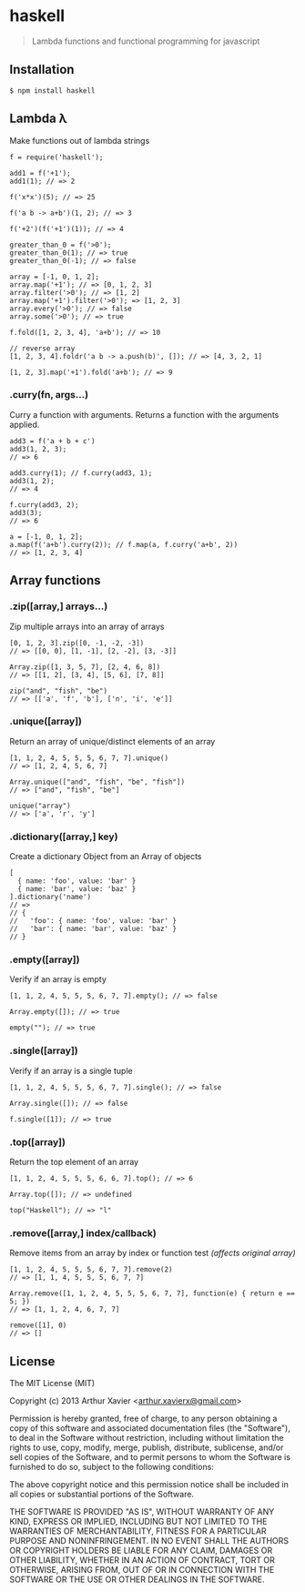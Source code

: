 # haskell

> Lambda functions and functional programming for javascript

## Installation
    $ npm install haskell

## Lambda λ
  Make functions out of lambda strings

    f = require('haskell');

    add1 = f('+1');
    add1(1); // => 2

    f('x*x')(5); // => 25

    f('a b -> a+b')(1, 2); // => 3

    f('+2')(f('+1')(1)); // => 4

    greater_than_0 = f('>0');
    greater_than_0(1); // => true
    greater_than_0(-1); // => false

    array = [-1, 0, 1, 2];
    array.map('+1'); // => [0, 1, 2, 3]
    array.filter('>0'); // => [1, 2]
    array.map('+1').filter('>0'); => [1, 2, 3]
    array.every('>0'); // => false
    array.some('>0'); // => true

    f.fold([1, 2, 3, 4], 'a+b'); // => 10

    // reverse array
    [1, 2, 3, 4].foldr('a b -> a.push(b)', []); // => [4, 3, 2, 1]

    [1, 2, 3].map('+1').fold('a+b'); // => 9

### .curry(fn, args...)
  Curry a function with arguments. Returns a function with the arguments applied.

    add3 = f('a + b + c')
    add3(1, 2, 3);
    // => 6
    
    add3.curry(1); // f.curry(add3, 1);
    add3(1, 2);
    // => 4

    f.curry(add3, 2);
    add3(3);
    // => 6

    a = [-1, 0, 1, 2];
    a.map(f('a+b').curry(2)); // f.map(a, f.curry('a+b', 2))
    // => [1, 2, 3, 4]

## Array functions

### .zip([array,] arrays...)
  Zip multiple arrays into an array of arrays

    [0, 1, 2, 3].zip([0, -1, -2, -3])
    // => [[0, 0], [1, -1], [2, -2], [3, -3]]

    Array.zip([1, 3, 5, 7], [2, 4, 6, 8])
    // => [[1, 2], [3, 4], [5, 6], [7, 8]]

    zip("and", "fish", "be")
    // => [['a', 'f', 'b'], ['n', 'i', 'e']]

### .unique([array])
  Return an array of unique/distinct elements of an array

    [1, 1, 2, 4, 5, 5, 5, 6, 7, 7].unique()
    // => [1, 2, 4, 5, 6, 7]

    Array.unique(["and", "fish", "be", "fish"])
    // => ["and", "fish", "be"]

    unique("array")
    // => ['a', 'r', 'y']

### .dictionary([array,] key)
  Create a dictionary Object from an Array of objects

    [
      { name: 'foo', value: 'bar' }
      { name: 'bar', value: 'baz' }
    ].dictionary('name')
    // =>
    // {
    //   'foo': { name: 'foo', value: 'bar' }
    //   'bar': { name: 'bar', value: 'baz' }
    // }

### .empty([array])
  Verify if an array is empty

    [1, 1, 2, 4, 5, 5, 5, 6, 7, 7].empty(); // => false

    Array.empty([]); // => true

    empty(""); // => true

### .single([array])
  Verify if an array is a single tuple

    [1, 1, 2, 4, 5, 5, 5, 6, 7, 7].single(); // => false

    Array.single([]); // => false

    f.single([1]); // => true

### .top([array])
  Return the top element of an array

    [1, 1, 2, 4, 5, 5, 5, 6, 6, 7].top(); // => 6

    Array.top([]); // => undefined

    top("Haskell"); // => "l"

### .remove([array,] index/callback)
  Remove items from an array by index or function test
  _(affects original array)_

    [1, 1, 2, 4, 5, 5, 5, 6, 7, 7].remove(2)
    // => [1, 1, 4, 5, 5, 5, 6, 7, 7]
    
    Array.remove([1, 1, 2, 4, 5, 5, 5, 6, 7, 7], function(e) { return e == 5; })
    // => [1, 1, 2, 4, 6, 7, 7]

    remove([1], 0)
    // => []

## License

The MIT License (MIT)

Copyright (c) 2013 Arthur Xavier &lt;arthur.xavierx@gmail.com&gt;

Permission is hereby granted, free of charge, to any person obtaining a copy of this software and associated documentation files (the "Software"), to deal in the Software without restriction, including without limitation the rights to use, copy, modify, merge, publish, distribute, sublicense, and/or sell copies of the Software, and to permit persons to whom the Software is furnished to do so, subject to the following conditions:

The above copyright notice and this permission notice shall be included in all copies or substantial portions of the Software.

THE SOFTWARE IS PROVIDED "AS IS", WITHOUT WARRANTY OF ANY KIND, EXPRESS OR IMPLIED, INCLUDING BUT NOT LIMITED TO THE WARRANTIES OF MERCHANTABILITY, FITNESS FOR A PARTICULAR PURPOSE AND NONINFRINGEMENT. IN NO EVENT SHALL THE AUTHORS OR COPYRIGHT HOLDERS BE LIABLE FOR ANY CLAIM, DAMAGES OR OTHER LIABILITY, WHETHER IN AN ACTION OF CONTRACT, TORT OR OTHERWISE, ARISING FROM, OUT OF OR IN CONNECTION WITH THE SOFTWARE OR THE USE OR OTHER DEALINGS IN THE SOFTWARE.
